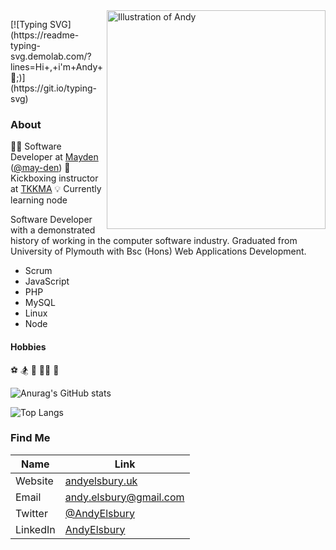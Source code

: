 <img align="right" src="https://mayden.co.uk/wp-content/uploads/2018/03/AndyE-1-orange.png" alt="Illustration of Andy" width=350px height=350px/>
<p></p>
[![Typing SVG](https://readme-typing-svg.demolab.com/?lines=Hi+,+i'm+Andy+👋;)](https://git.io/typing-svg)

### About

🧑‍💻  Software Developer at [Mayden](https://mayden.co.uk/) ([@may-den](https://github.com/may-de))
🥊  Kickboxing instructor at  [TKKMA](https://www.tkkma.co.uk)
💡  Currently learning node

Software Developer with a demonstrated history of working in the computer software industry. Graduated from University of Plymouth with Bsc (Hons) Web Applications Development.

- Scrum
- JavaScript
- PHP
- MySQL
- Linux
- Node

#### Hobbies
⚽ 
🏂
🎾 
🏃‍♂️ 
🥋

![Anurag's GitHub stats](https://github-readme-stats.vercel.app/api?username=elsbury13&show_icons=true&count_private=true&theme=transparent)

![Top Langs](https://github-readme-stats.vercel.app/api/top-langs/?username=elsbury13&layout=compact&theme=transparent)

### Find Me

| Name | Link |
| ------ | ------ |
| Website | [andyelsbury.uk](https://andyelsbury.uk) |
| Email | andy.elsbury@gmail.com |
| Twitter | [@AndyElsbury](https://twitter.com/AndyElsbury) |
| LinkedIn | [AndyElsbury](https://www.linkedin.com/in/andy-elsbury) |
